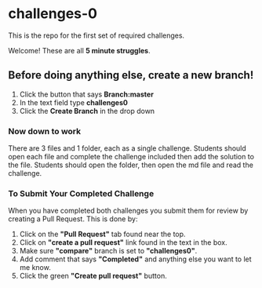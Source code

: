 # challenges-0
This is the repo for the first set of required challenges.

Welcome! These are all **5 minute struggles**. 

## Before doing anything else, **create a new branch!** 
1. Click the button that says **Branch:master**
2. In the text field type **challenges0**
3. Click the **Create Branch** in the drop down


### Now down to work
There are 3 files and 1 folder, each as a single challenge.
Students should open each file and complete the challenge included then add the solution to the file.
Students should open the folder, then open the md file and read the challenge.

### To Submit Your Completed Challenge
When you have completed both challenges you submit them for review by creating a Pull Request. This is done by: 

1. Click on the **"Pull Request"** tab found near the top.
2. Click on **"create a pull request"** link found in the text in the box.
3. Make sure **"compare"** branch is set to **"challenges0"**.
4. Add comment that says **"Completed"** and anything else you want to let me know.
5. Click the green **"Create pull request"** button.
